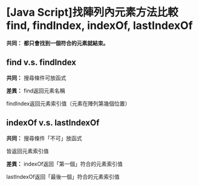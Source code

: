 # [Java Script]找陣列內元素方法比較 find, findIndex, indexOf, lastIndexOf

**共同：**
**都只會找到一個符合的元素就結束。**

## find v.s. findIndex

**共同：**
搜尋條件可放函式

**差異：**
find返回元素名稱

findIndex返回元素索引值（元素在陣列第幾個位置）

## indexOf v.s. lastIndexOf

**共同：**
搜尋條件「不可」放函式

皆返回元素索引值

**差異：**
indexOf返回「第一個」符合的元素索引值

lastIndexOf返回「最後一個」符合的元素索引值